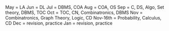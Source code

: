 May = LA
Jun = DL
Jul = DBMS, COA
Aug = COA, OS
Sep = C, DS, Algo, Set theory, DBMS, TOC
Oct = TOC, CN, Combinatronics, DBMS
Nov = Combinatronics, Graph Theory, Logic, CD
Nov-16th = Probability, Calculus, CD
Dec = revision, practice
Jan = revision, practice
